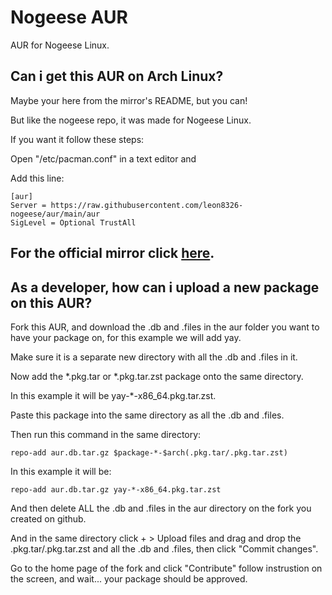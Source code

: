 # Nogeese AUR
AUR for Nogeese Linux.
## Can i get this AUR on Arch Linux?
Maybe your here from the mirror's README, but you can!

But like the nogeese repo, it was made for Nogeese Linux.

If you want it follow these steps:

Open "/etc/pacman.conf" in a text editor and

Add this line:

```
[aur]
Server = https://raw.githubusercontent.com/leon8326-nogeese/aur/main/aur
SigLevel = Optional TrustAll
```

## For the official mirror click [here](https://github.com/leon8326-nogeese/mirror/blob/main/README.md).

## As a developer, how can i upload a new package on this AUR?
Fork this AUR, and download the .db and .files in the aur folder you want to have your package on, for this example we will add yay.

Make sure it is a separate new directory with all the .db and .files in it.

Now add the *.pkg.tar or *.pkg.tar.zst package onto the same directory.

In this example it will be yay-*-x86_64.pkg.tar.zst.

Paste this package into the same directory as all the .db and .files.

Then run this command in the same directory:

```
repo-add aur.db.tar.gz $package-*-$arch(.pkg.tar/.pkg.tar.zst)
```

In this example it will be:

```
repo-add aur.db.tar.gz yay-*-x86_64.pkg.tar.zst
```

And then delete ALL the .db and .files in the aur directory on the fork you created on github.

And in the same directory click + > Upload files and drag and drop the .pkg.tar/.pkg.tar.zst and all the .db and .files, then click "Commit changes".

Go to the home page of the fork and click "Contribute" follow instrustion on the screen, and wait... your package should be approved.
